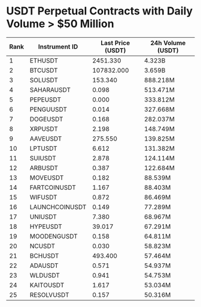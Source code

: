 # USDT Perpetual Contracts with Daily Volume > $50 Million

| Rank | Instrument ID | Last Price (USDT) | 24h Volume (USDT) |
|------|---------------|-------------------|-------------------|
| 1 | ETHUSDT | 2451.330 | 4.323B |
| 2 | BTCUSDT | 107832.000 | 3.659B |
| 3 | SOLUSDT | 153.340 | 888.218M |
| 4 | SAHARAUSDT | 0.098 | 513.471M |
| 5 | PEPEUSDT | 0.000 | 333.812M |
| 6 | PENGUUSDT | 0.014 | 327.668M |
| 7 | DOGEUSDT | 0.168 | 282.037M |
| 8 | XRPUSDT | 2.198 | 148.749M |
| 9 | AAVEUSDT | 275.550 | 139.825M |
| 10 | LPTUSDT | 6.612 | 131.382M |
| 11 | SUIUSDT | 2.878 | 124.114M |
| 12 | ARBUSDT | 0.387 | 122.684M |
| 13 | MOVEUSDT | 0.182 | 88.539M |
| 14 | FARTCOINUSDT | 1.167 | 88.403M |
| 15 | WIFUSDT | 0.872 | 86.469M |
| 16 | LAUNCHCOINUSDT | 0.149 | 77.289M |
| 17 | UNIUSDT | 7.380 | 68.967M |
| 18 | HYPEUSDT | 39.017 | 67.291M |
| 19 | MOODENGUSDT | 0.158 | 64.811M |
| 20 | NCUSDT | 0.030 | 58.823M |
| 21 | BCHUSDT | 493.400 | 57.464M |
| 22 | ADAUSDT | 0.571 | 54.937M |
| 23 | WLDUSDT | 0.941 | 54.753M |
| 24 | KAITOUSDT | 1.617 | 53.034M |
| 25 | RESOLVUSDT | 0.157 | 50.316M |
